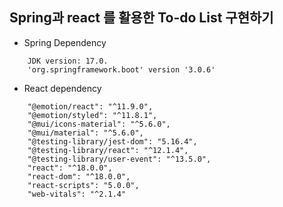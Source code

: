 ##  Spring과 react 를 활용한 To-do List 구현하기
- Spring Dependency
```
    JDK version: 17.0.
    'org.springframework.boot' version '3.0.6'
```
- React dependency
```
    "@emotion/react": "^11.9.0",
    "@emotion/styled": "^11.8.1",
    "@mui/icons-material": "^5.6.0",
    "@mui/material": "^5.6.0",
    "@testing-library/jest-dom": "5.16.4",
    "@testing-library/react": "^12.1.4",
    "@testing-library/user-event": "^13.5.0",
    "react": "^18.0.0",
    "react-dom": "^18.0.0",
    "react-scripts": "5.0.0",
    "web-vitals": "^2.1.4"
```
 
